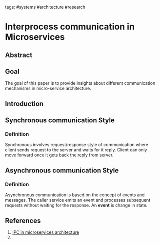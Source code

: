 tags: #systems #architecture #research 

# Interprocess communication in Microservices

## Abstract

## Goal

The goal of this paper is to provide insights about different communication mechanisms in micro-service architecture.

## Introduction


## Synchronous communication Style

### Definition

Synchronous involves request/response style of communication where client sends request to the server and waits for it reply. Client can only move forward once it gets back the reply from server.

## Asynchronous communication Style

### Definition

Asynchronous communication is based on the concept of events and messages. The caller service emits an event and processes subsequent requests without waiting for the response. An **event** is change in state.


## References
1. [IPC in microservices architecture](https://www.diva-portal.org/smash/get/diva2:1451042/FULLTEXT01.pdf)
2. 